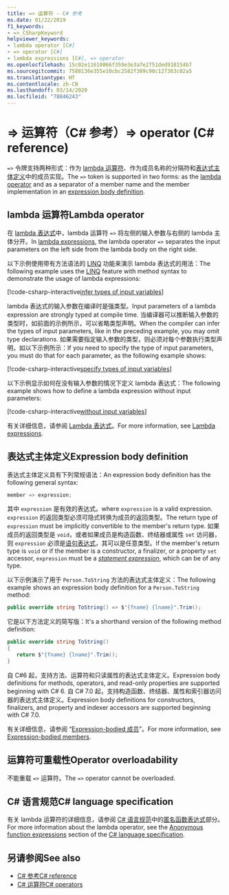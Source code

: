 ```yaml
---
title: => 运算符 - C# 参考
ms.date: 01/22/2019
f1_keywords:
- =>_CSharpKeyword
helpviewer_keywords:
- lambda operator [C#]
- => operator [C#]
- lambda expressions [C#], => operator
ms.openlocfilehash: 15c02e11610866f359e3e3a7e2751ded918154b7
ms.sourcegitcommit: 7588136e355e10cbc2582f389c90c127363c02a5
ms.translationtype: HT
ms.contentlocale: zh-CN
ms.lasthandoff: 03/14/2020
ms.locfileid: "78846243"
---
```

# <a name="-operator-c-reference"></a><span data-ttu-id="8879a-102">=> 运算符（C# 参考）</span><span class="sxs-lookup"><span data-stu-id="8879a-102">=> operator (C# reference)</span></span>

<span data-ttu-id="8879a-103">`=>` 令牌支持两种形式：作为 [lambda 运算符](#lambda-operator)、作为成员名称的分隔符和[表达式主体定义](#expression-body-definition)中的成员实现。</span><span class="sxs-lookup"><span data-stu-id="8879a-103">The `=>` token is supported in two forms: as the [lambda operator](#lambda-operator) and as a separator of a member name and the member implementation in an [expression body definition](#expression-body-definition).</span></span>

## <a name="lambda-operator"></a><span data-ttu-id="8879a-104">lambda 运算符</span><span class="sxs-lookup"><span data-stu-id="8879a-104">Lambda operator</span></span>

<span data-ttu-id="8879a-105">在 [lambda 表达式](../../programming-guide/statements-expressions-operators/lambda-expressions.md)中，lambda 运算符 `=>` 将左侧的输入参数与右侧的 lambda 主体分开。</span><span class="sxs-lookup"><span data-stu-id="8879a-105">In [lambda expressions](../../programming-guide/statements-expressions-operators/lambda-expressions.md), the lambda operator `=>` separates the input parameters on the left side from the lambda body on the right side.</span></span>

<span data-ttu-id="8879a-106">以下示例使用带有方法语法的 [LINQ](../../programming-guide/concepts/linq/index.md) 功能来演示 lambda 表达式的用法：</span><span class="sxs-lookup"><span data-stu-id="8879a-106">The following example uses the [LINQ](../../programming-guide/concepts/linq/index.md) feature with method syntax to demonstrate the usage of lambda expressions:</span></span>

[!code-csharp-interactive[infer types of input variables](snippets/LambdaOperator.cs#InferredTypes)]

<span data-ttu-id="8879a-107">lambda 表达式的输入参数在编译时是强类型。</span><span class="sxs-lookup"><span data-stu-id="8879a-107">Input parameters of a lambda expression are strongly typed at compile time.</span></span> <span data-ttu-id="8879a-108">当编译器可以推断输入参数的类型时，如前面的示例所示，可以省略类型声明。</span><span class="sxs-lookup"><span data-stu-id="8879a-108">When the compiler can infer the types of input parameters, like in the preceding example, you may omit type declarations.</span></span> <span data-ttu-id="8879a-109">如果需要指定输入参数的类型，则必须对每个参数执行类型声明，如以下示例所示：</span><span class="sxs-lookup"><span data-stu-id="8879a-109">If you need to specify the type of input parameters, you must do that for each parameter, as the following example shows:</span></span>

[!code-csharp-interactive[specify types of input variables](snippets/LambdaOperator.cs#ExplicitTypes)]

<span data-ttu-id="8879a-110">以下示例显示如何在没有输入参数的情况下定义 lambda 表达式：</span><span class="sxs-lookup"><span data-stu-id="8879a-110">The following example shows how to define a lambda expression without input parameters:</span></span>

[!code-csharp-interactive[without input variables](snippets/LambdaOperator.cs#WithoutInput)]

<span data-ttu-id="8879a-111">有关详细信息，请参阅 [Lambda 表达式](../../programming-guide/statements-expressions-operators/lambda-expressions.md)。</span><span class="sxs-lookup"><span data-stu-id="8879a-111">For more information, see [Lambda expressions](../../programming-guide/statements-expressions-operators/lambda-expressions.md).</span></span>

## <a name="expression-body-definition"></a><span data-ttu-id="8879a-112">表达式主体定义</span><span class="sxs-lookup"><span data-stu-id="8879a-112">Expression body definition</span></span>

<span data-ttu-id="8879a-113">表达式主体定义具有下列常规语法：</span><span class="sxs-lookup"><span data-stu-id="8879a-113">An expression body definition has the following general syntax:</span></span>

```csharp
member => expression;
```

<span data-ttu-id="8879a-114">其中 `expression` 是有效的表达式。</span><span class="sxs-lookup"><span data-stu-id="8879a-114">where `expression` is a valid expression.</span></span> <span data-ttu-id="8879a-115">`expression` 的返回类型必须可隐式转换为成员的返回类型。</span><span class="sxs-lookup"><span data-stu-id="8879a-115">The return type of `expression` must be implicitly convertible to the member's return type.</span></span> <span data-ttu-id="8879a-116">如果成员的返回类型是 `void`，或者如果成员是构造函数、终结器或属性 `set` 访问器，则 `expression` 必须是[语句表达式](~/_csharplang/spec/statements.md#expression-statements)，其可以是任意类型。</span><span class="sxs-lookup"><span data-stu-id="8879a-116">If the member's return type is `void` or if the member is a constructor, a finalizer, or a property `set` accessor, `expression` must be a [*statement expression*](~/_csharplang/spec/statements.md#expression-statements), which can be of any type.</span></span>

<span data-ttu-id="8879a-117">以下示例演示了用于 `Person.ToString` 方法的表达式主体定义：</span><span class="sxs-lookup"><span data-stu-id="8879a-117">The following example shows an expression body definition for a `Person.ToString` method:</span></span>

```csharp
public override string ToString() => $"{fname} {lname}".Trim();
```

<span data-ttu-id="8879a-118">它是以下方法定义的简写版：</span><span class="sxs-lookup"><span data-stu-id="8879a-118">It's a shorthand version of the following method definition:</span></span>

```csharp
public override string ToString()
{
   return $"{fname} {lname}".Trim();
}
```

<span data-ttu-id="8879a-119">自 C#6 起，支持方法、运算符和只读属性的表达式主体定义。</span><span class="sxs-lookup"><span data-stu-id="8879a-119">Expression body definitions for methods, operators, and read-only properties are supported beginning with C# 6.</span></span> <span data-ttu-id="8879a-120">自 C# 7.0 起，支持构造函数、终结器、属性和索引器访问器的表达式主体定义。</span><span class="sxs-lookup"><span data-stu-id="8879a-120">Expression body definitions for constructors, finalizers, and property and indexer accessors are supported beginning with C# 7.0.</span></span>

<span data-ttu-id="8879a-121">有关详细信息，请参阅 “[Expression-bodied 成员](../../programming-guide/statements-expressions-operators/expression-bodied-members.md)”。</span><span class="sxs-lookup"><span data-stu-id="8879a-121">For more information, see [Expression-bodied members](../../programming-guide/statements-expressions-operators/expression-bodied-members.md).</span></span>

## <a name="operator-overloadability"></a><span data-ttu-id="8879a-122">运算符可重载性</span><span class="sxs-lookup"><span data-stu-id="8879a-122">Operator overloadability</span></span>

<span data-ttu-id="8879a-123">不能重载 `=>` 运算符。</span><span class="sxs-lookup"><span data-stu-id="8879a-123">The `=>` operator cannot be overloaded.</span></span>

## <a name="c-language-specification"></a><span data-ttu-id="8879a-124">C# 语言规范</span><span class="sxs-lookup"><span data-stu-id="8879a-124">C# language specification</span></span>

<span data-ttu-id="8879a-125">有关 lambda 运算符的详细信息，请参阅 [C# 语言规范](~/_csharplang/spec/introduction.md)中的[匿名函数表达式](~/_csharplang/spec/expressions.md#anonymous-function-expressions)部分。</span><span class="sxs-lookup"><span data-stu-id="8879a-125">For more information about the lambda operator, see the [Anonymous function expressions](~/_csharplang/spec/expressions.md#anonymous-function-expressions) section of the [C# language specification](~/_csharplang/spec/introduction.md).</span></span>

## <a name="see-also"></a><span data-ttu-id="8879a-126">另请参阅</span><span class="sxs-lookup"><span data-stu-id="8879a-126">See also</span></span>

- [<span data-ttu-id="8879a-127">C# 参考</span><span class="sxs-lookup"><span data-stu-id="8879a-127">C# reference</span></span>](../index.md)
- [<span data-ttu-id="8879a-128">C# 运算符</span><span class="sxs-lookup"><span data-stu-id="8879a-128">C# operators</span></span>](index.md)
